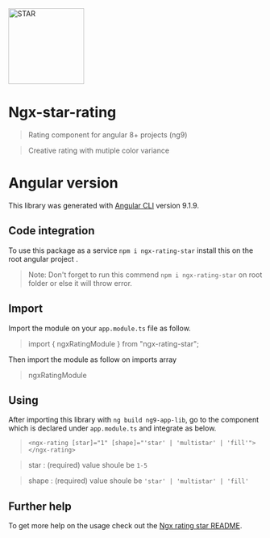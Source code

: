 <img src="https://image.flaticon.com/icons/svg/3004/3004112.svg" width="150px" title="STAR RATING" alt="STAR">

# Ngx-star-rating

> Rating component for angular 8+ projects (ng9)

> Creative rating with mutiple color variance

# Angular version

This library was generated with [Angular CLI](https://github.com/angular/angular-cli) version 9.1.9.

## Code integration

To use this package as a service `npm i ngx-rating-star` install this on the root angular project .

> Note: Don't forget to run this commend `npm i ngx-rating-star`   on root folder or else it will throw error.

## Import

Import the module on your `app.module.ts` file as follow.

> import { ngxRatingModule } from "ngx-rating-star";

Then import the module as follow on imports array

>ngxRatingModule

## Using

After importing this library with `ng build ng9-app-lib`, go to the component which is declared under `app.module.ts` and integrate as below.

> `<ngx-rating [star]="1" [shape]="'star' | 'multistar' | 'fill'"></ngx-rating>`

> star : (required) value shoule be `1-5`

> shape : (required) value shoule be `'star' | 'multistar' | 'fill'`

## Further help

To get more help on the usage  check out the [Ngx rating star README](https://github.com/manoj10101996/ngx-star-rating/blob/master/README.md).
